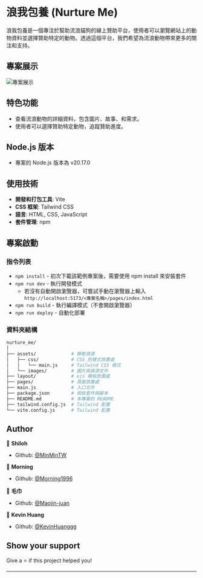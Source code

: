 # 浪我包養 (Nurture Me)

浪我包養是一個專注於幫助流浪貓狗的線上贊助平台，使用者可以瀏覽網站上的動物資料並選擇贊助特定的動物。透過這個平台，我們希望為流浪動物帶來更多的關注和支持。

## 專案展示

![專案展示](https://your-image-link.com)

## 特色功能

- 查看流浪動物的詳細資料，包含圖片、故事、和需求。
- 使用者可以選擇贊助特定動物，追蹤贊助進度。

## Node.js 版本

- 專案的 Node.js 版本為 v20.17.0

## 使用技術

- **開發和打包工具**: Vite
- **CSS 框架**: Tailwind CSS
- **語言**: HTML, CSS, JavaScript
- **套件管理**: npm

## 專案啟動

### 指令列表

- `npm install` - 初次下載該範例專案後，需要使用 npm install 來安裝套件
- `npm run dev` - 執行開發模式
  - 若沒有自動開啟瀏覽器，可嘗試手動在瀏覽器上輸入
    `http://localhost:5173/<專案名稱>/pages/index.html`
- `npm run build` - 執行編譯模式（不會開啟瀏覽器）
- `npm run deploy` - 自動化部署

### 資料夾結構

```bash
nurture_me/
│
├── assets/             # 靜態資源
│   ├── css/            # CSS 的樣式放置處
│   │   └── main.js     # Tailwind CSS 樣式
│   └── images/         # 圖片與資源文件
├── layout/             # ejs 模板放置處
├── pages/              # 頁面放置處
├── main.js             # 入口文件
├── package.json        # 相依套件與腳本
├── README.md           # 本專案的 README
├── tailwind.config.js  # Tailwind 配置
└── vite.config.js      # Tailwind 配置
```

## Author

👤 **Shiloh**

- Github: [@MinMinTW](https://github.com/MinMinTW)

👤 **Morning**

- Github: [@Morning1996](https://github.com/Morning1996)

👤 **毛巾**

- Github: [@Maojin-juan](https://github.com/Maojin-juan)

👤 **Kevin Huang**

- Github: [@KevinHuanggg](https://github.com/KevinHuanggg)

## Show your support

Give a ⭐️ if this project helped you!

---
